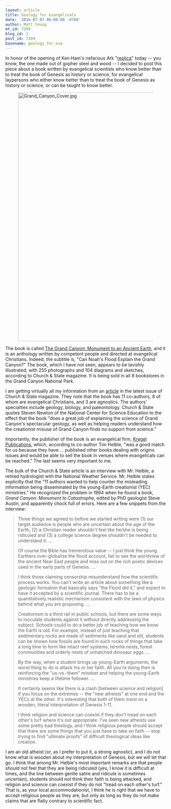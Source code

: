 ```yaml
---
layout: article
title: Geology for evangelicals
date: '2016-07-07 06:00:00 -0700'
author: Matt Young
mt_id: 7209
blog_id: 2
post_id: 7209
basename: geology_for_eva
---
```

In honor of the opening of Ken Ham's nefarious Ark "[replica](http://pandasthumb.org/archives/2015/10/noahs-ark-was-a.html)" today -- you know, the one made out of gopher steel and wood -- I decided to post this piece about a book written by evangelical scientists who know better than to treat the book of Genesis as history or science, for evangelical laypersons who either know better than to treat the book of Genesis as history or science, or can be taught to know better.

<figure>
<img src="http://pandasthumb.org/archives/2016/07/03/Grand_Canyon_Cover.jpg" alt="Grand_Canyon_Cover.jpg" width="600" height="776" />
<figcaption markdown="span">
</figcaption>
</figure>

The book is called [The Grand Canyon: Monument to an Ancient Earth](https://www.amazon.com/Grand-Canyon-Monument-Ancient-Earth/dp/0825444217), and it is an anthology written by competent people and directed at evangelical Christians. Indeed, the subtitle is, "Can Noah's Flood Explain the Grand Canyon?" The book, which I have not seen, appears to be lavishly illustrated, with 255 photographs and 104 diagrams and sketches, according to Church & State magazine. It is being sold in all 8 bookstores in the Grand Canyon National Park.

I am getting virtually all my information from an [article](http://blog.au.org/church-state/julyaugust-2016-church-state/featured/correcting-a-flood-of-information) in the latest issue of Church & State magazine. They note that the book has 11 co-authors, 8 of whom are evangelical Christians, and 3 are agnostics. The authors' specialties include geology, biology, and paleontology. Church & State quotes Steven Newton of the National Center for Science Education to the effect that the book "does a great job of explaining the science of Grand Canyon's spectacular geology, as well as helping readers understand how the creationist misuse of Grand Canyon finds no support from science."

Importantly, the publisher of the book is an evangelical firm, [Kregel Publications](http://www.kregel.com/), which, according to co-author Tim Helble, "was a good match for us because they have ... published other books dealing with origins issues and would be able to sell the book in venues where evangelicals can be reached." The last seems very important to me.

The bulk of the Church & State article is an interview with Mr. Helble, a retired hydrologist with the National Weather Service. Mr. Helble states explicitly that the "11 authors wanted to help counter the misleading information being disseminated by the young-Earth creationist (YEC) ministries." He recognized the problem in 1994 when he found a book, _Grand Canyon: Monument to Catastrophe_, edited by PhD geologist Steve Austin, and apparently chock full of errors. Here are a few snippets from the interview:

> Three things we agreed to before we started writing were (1) our target audience is people who are uncertain about the age of the Earth, (2) a Christian reader shouldn't feel like he/she is being ridiculed and (3) a college science degree shouldn't be needed to understand it. ...
> 
> Of course the Bible has tremendous value -- I just think the young Earthers over-globalize the flood account, fail to see the worldview of the ancient Near East people and miss out on the rich poetic devices used in the early parts of Genesis. ...
> 
> I think those claiming censorship misunderstand how the scientific process works. You can't write an article about something like a geologic formation that basically says "the Flood did it," and expect to have it accepted by a scientific journal. There has to be a quantitatively realistic mechanism consistent with the laws of physics behind what you are proposing. ...
> 
> Creationism is a third rail in public schools, but there are some ways to inoculate students against it without directly addressing the subject. Schools could to do a better job of teaching how we know the Earth is old. For example, instead of just teaching that sedimentary rocks are made of sediments like sand and silt, students can be shown how fossils are found in such rocks of things that take a long time to form like intact reef systems, termite nests, forest communities and orderly nests of unhatched dinosaur eggs. ...
> 
> By the way, when a student brings up young-Earth arguments, the worst thing to do is attack his or her faith. All you're doing then is reinforcing the "us-vs.-them" mindset and helping the young-Earth ministries keep a lifetime follower. ...
> 
> It certainly seems like there is a clash \[between science and religion\] if you focus on the extremes -- the "new atheists" at one end and the YECs at the other. It's interesting that both of them insist on a wooden, literal interpretation of Genesis 1-11.
> 
> I think religion and science can coexist if they don't tread on each other's turf where it's not appropriate. I've seen new atheists use some pretty bad theology, and I think religious people should accept that there are some things that you just have to take on faith -- stop trying to find "ultimate proofs" of difficult theological ideas like creation.

I am an old atheist (or, as I prefer to put it, a strong agnostic), and I do not know what is wooden about my interpretation of Genesis, but we will let that go. I think that among Mr. Helble's most important remarks are that people should not feel that they are being ridiculed (yes, I know it is difficult at times, and the line between gentle satire and ridicule is sometimes uncertain), students should not think their faith is being attacked, and religion and science can coexist if they do not "tread on each other's turf." That is, as your local accommodationist, I think he is right that we have to accept religious people as they are, but only as long as they do not make claims that are flatly contrary to scientific fact.
